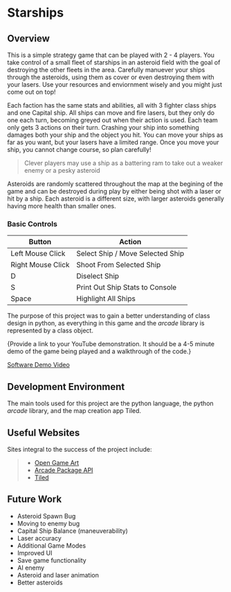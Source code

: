 # Starships

## Overview

This is a simple strategy game that can be played with 2 - 4 players. You take control of a small fleet of starships in an asteroid field with the goal of destroying the other fleets in the area. Carefully manuever your ships through the asteroids, using them as cover or even destroying them with your lasers. Use your resources and enviornment wisely and you might just come out on top!

Each faction has the same stats and abilities, all with 3 fighter class ships and one Capital ship. All ships can move and fire lasers, but they only do one each turn, becoming greyed out when their action is used. Each team only gets 3 actions on their turn. Crashing your ship into something damages both your ship and the object you hit. You can move your ships as far as you want, but your lasers have a limited range. Once you move your ship, you cannot change course, so plan carefully!

> Clever players may use a ship as a battering ram to take out a weaker enemy or a pesky asteroid

Asteroids are randomly scattered throughout the map at the begining of the game and can be destroyed during play by either being shot with a laser or hit by a ship. Each asteroid is a different size, with larger asteroids generally having more health than smaller ones.

### Basic Controls

Button | Action
-------- | -------
Left Mouse Click | Select Ship / Move Selected Ship
Right Mouse Click | Shoot From Selected Ship
D | Diselect Ship
S | Print Out Ship Stats to Console
Space | Highlight All Ships

The purpose of this project was to gain a better understanding of class design in python, as everything in this game and the _arcade_ library is represented by a class object.

{Provide a link to your YouTube demonstration.  It should be a 4-5 minute demo of the game being played and a walkthrough of the code.}

[Software Demo Video](http://youtube.link.goes.here)

## Development Environment

The main tools used for this project are the python language, the python _arcade_ library, and the map creation app Tiled.

## Useful Websites

Sites integral to the success of the project include:

> * [Open Game Art](http://opengameart.com)
> * [Arcade Package API](https://api.arcade.academy/en/latest/arcade.html)
> * [Tiled](https://www.mapeditor.org/)

## Future Work

* Asteroid Spawn Bug
* Moving to enemy bug
* Capital Ship Balance (maneuverability)
* Laser accuracy
* Additional Game Modes
* Improved UI
* Save game functionality
* AI enemy
* Asteroid and laser animation
* Better asteroids
